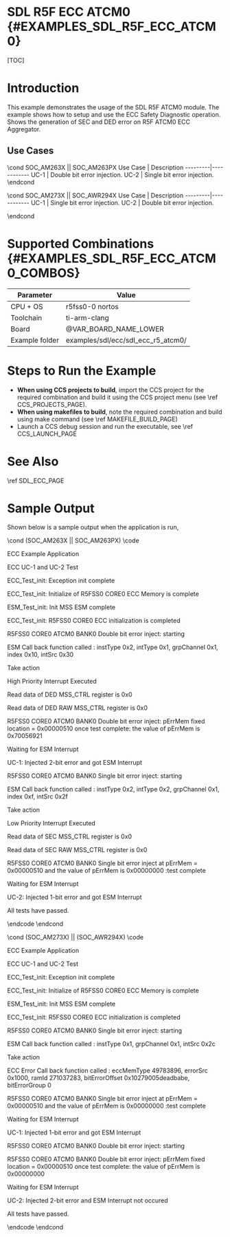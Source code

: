 # SDL R5F ECC ATCM0 {#EXAMPLES_SDL_R5F_ECC_ATCM0}

[TOC]

# Introduction

This example demonstrates the usage of the SDL R5F ATCM0 module. The example shows how to setup and use the ECC Safety Diagnostic operation.
Shows the generation of SEC and DED error on R5F ATCM0 ECC Aggregator.

Use Cases
---------
\cond SOC_AM263X || SOC_AM263PX
 Use Case | Description
 ---------|------------
 UC-1     | Double bit error injection.
 UC-2     | Single bit error injection.
\endcond

\cond SOC_AM273X || SOC_AWR294X
 Use Case | Description
 ---------|------------
 UC-1     | Single bit error injection.
 UC-2     | Double bit error injection.

\endcond

# Supported Combinations {#EXAMPLES_SDL_R5F_ECC_ATCM0_COMBOS}

 Parameter      | Value
 ---------------|-----------
 CPU + OS       | r5fss0-0 nortos
 Toolchain      | ti-arm-clang
 Board          | @VAR_BOARD_NAME_LOWER
 Example folder | examples/sdl/ecc/sdl_ecc_r5_atcm0/


# Steps to Run the Example

- **When using CCS projects to build**, import the CCS project for the required combination
  and build it using the CCS project menu (see \ref CCS_PROJECTS_PAGE).
- **When using makefiles to build**, note the required combination and build using
  make command (see \ref MAKEFILE_BUILD_PAGE)
- Launch a CCS debug session and run the executable, see \ref CCS_LAUNCH_PAGE

# See Also

\ref SDL_ECC_PAGE

# Sample Output

Shown below is a sample output when the application is run,

\cond (SOC_AM263X || SOC_AM263PX)
\code

ECC Example Application

ECC UC-1 and UC-2 Test

ECC_Test_init: Exception init complete

ECC_Test_init: Initialize of R5FSS0 CORE0 ECC Memory is complete

ESM_Test_init: Init MSS ESM complete

ECC_Test_init: R5FSS0 CORE0 ECC initialization is completed

R5FSS0 CORE0 ATCM0 BANK0 Double bit error inject: starting

ESM Call back function called : instType 0x2, intType 0x1, grpChannel 0x1, index 0x10, intSrc 0x30

Take action

High Priority Interrupt Executed

Read data of DED MSS_CTRL register is 0x0

Read data of DED RAW MSS_CTRL register is 0x0

R5FSS0 CORE0 ATCM0 BANK0 Double bit error inject: pErrMem fixed location = 0x00000510 once test complete: the value of pErrMem is 0x70056921

Waiting for ESM Interrupt

UC-1: Injected 2-bit error and got ESM Interrupt

R5FSS0 CORE0 ATCM0 BANK0 Single bit error inject: starting

ESM Call back function called : instType 0x2, intType 0x2, grpChannel 0x1, index 0xf, intSrc 0x2f

Take action

Low Priority Interrupt Executed

Read data of SEC MSS_CTRL register is  0x0

Read data of SEC RAW MSS_CTRL register is 0x0

R5FSS0 CORE0 ATCM0 BANK0 Single bit error inject at pErrMem = 0x00000510 and the value of pErrMem is 0x00000000 :test complete

Waiting for ESM Interrupt

UC-2: Injected 1-bit error and got ESM Interrupt

All tests have passed.

\endcode
\endcond

\cond (SOC_AM273X) || (SOC_AWR294X)
\code

ECC Example Application

ECC UC-1 and UC-2 Test

ECC_Test_init: Exception init complete

ECC_Test_init: Initialize of R5FSS0 CORE0 ECC Memory is complete

ESM_Test_init: Init MSS ESM complete

ECC_Test_init: R5FSS0 CORE0 ECC initialization is completed

R5FSS0 CORE0 ATCM0 BANK0 Single bit error inject: starting

ESM Call back function called : instType 0x1, grpChannel 0x1, intSrc 0x2c

Take action

ECC Error Call back function called : eccMemType 49783896, errorSrc 0x1000, ramId 271037283, bitErrorOffset 0x10279005deadbabe, bitErrorGroup 0

R5FSS0 CORE0 ATCM0 BANK0 Single bit error inject at pErrMem = 0x00000510 and the value of pErrMem is 0x00000000 :test complete

Waiting for ESM Interrupt

UC-1: Injected 1-bit error and got ESM Interrupt

R5FSS0 CORE0 ATCM0 BANK0 Double bit error inject: starting

R5FSS0 CORE0 ATCM0 BANK0 Double bit error inject: pErrMem fixed location = 0x00000510 once test complete: the value of pErrMem is 0x00000000

Waiting for ESM Interrupt

UC-2: Injected 2-bit error and ESM Interrupt not occured

All tests have passed.

\endcode
\endcond

